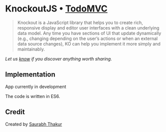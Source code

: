 # KnockoutJS • [TodoMVC](http://todomvc.com)

> Knockout is a JavaScript library that helps you to create rich, responsive display and editor user interfaces with a clean underlying data model. Any time you have sections of UI that update dynamically (e.g., changing depending on the user’s actions or when an external data source changes), KO can help you implement it more simply and maintainably.


*Let us [know](https://github.com/tastejs/todomvc/issues) if you discover anything worth sharing.*


## Implementation

App currently in development

The code is written in ES6.

## Credit

Created by [Saurabh Thakur](http://github.com/thakursaurabh1998)
